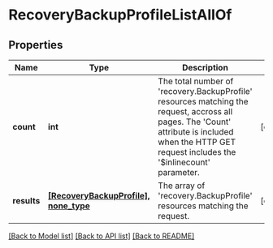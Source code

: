 # RecoveryBackupProfileListAllOf

## Properties
Name | Type | Description | Notes
------------ | ------------- | ------------- | -------------
**count** | **int** | The total number of &#39;recovery.BackupProfile&#39; resources matching the request, accross all pages. The &#39;Count&#39; attribute is included when the HTTP GET request includes the &#39;$inlinecount&#39; parameter. | [optional] 
**results** | [**[RecoveryBackupProfile], none_type**](RecoveryBackupProfile.md) | The array of &#39;recovery.BackupProfile&#39; resources matching the request. | [optional] 

[[Back to Model list]](../README.md#documentation-for-models) [[Back to API list]](../README.md#documentation-for-api-endpoints) [[Back to README]](../README.md)


